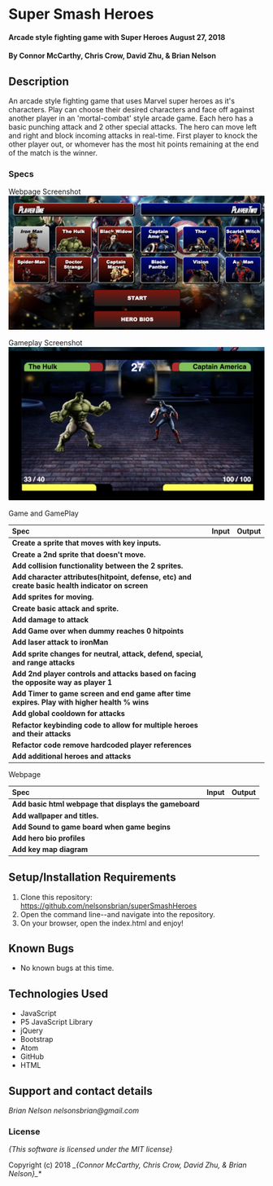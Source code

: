 # Super Smash Heroes

####  Arcade style fighting game with Super Heroes August 27, 2018

#### By **Connor McCarthy, Chris Crow, David Zhu, & Brian Nelson**

## Description

An arcade style fighting game that uses Marvel super heroes as it's characters. Play can choose their desired characters and face off against another player in an 'mortal-combat' style arcade game. Each hero has a basic punching attack and 2 other special attacks. The hero can move left and right and block incoming attacks in real-time. First player to knock the other player out, or whomever has the most hit points remaining at the end of the match is the winner.

### Specs

Webpage Screenshot
![Webpage](Webpage.png)


Gameplay Screenshot
![Gameplay](Action.png)

Game and GamePlay

| Spec | Input | Output |
| :-------------     | :------------- | :------------- |
| **Create a sprite that moves with key inputs.** |  |  |
| **Create a 2nd sprite that doesn't move.** |  |  |
| **Add collision functionality between the 2 sprites.** |  |  |
| **Add character attributes(hitpoint, defense, etc) and create basic health indicator on screen** |  |  |
| **Add sprites for moving.** |  |  |
| **Create basic attack and sprite.** |  |  |
| **Add damage to attack** |  |  |
| **Add Game over when dummy reaches 0 hitpoints** |  |  |
| **Add laser attack to ironMan** |  |  |
| **Add sprite changes for neutral, attack, defend, special, and range attacks** |  |  |
| **Add 2nd player controls and attacks based on facing the opposite way as player 1** |  |  |
| **Add Timer to game screen and end game after time expires. Play with higher health % wins** |  |  |
| **Add global cooldown for attacks** |  |  |
| **Refactor keybinding code to allow for multiple heroes and their attacks** |  |  |
| **Refactor code remove hardcoded player references** |  |  |
| **Add additional heroes and attacks** |  |  |

Webpage

| Spec | Input | Output |
| :-------------     | :------------- | :------------- |
| **Add basic html webpage that displays the gameboard** |   |  |
| **Add wallpaper and titles.** |  |  |
| **Add Sound to game board when game begins** |  |  |
| **Add hero bio profiles** |  |  |
| **Add key map diagram** |  |  |

## Setup/Installation Requirements

1. Clone this repository: https://github.com/nelsonsbrian/superSmashHeroes
2. Open the command line--and navigate into the repository.
3. On your browser, open the index.html and enjoy!

## Known Bugs
* No known bugs at this time.

## Technologies Used
* JavaScript
* P5 JavaScript Library
* jQuery
* Bootstrap
* Atom
* GitHub
* HTML

## Support and contact details

_Brian Nelson nelsonsbrian@gmail.com_

### License

*{This software is licensed under the MIT license}*

Copyright (c) 2018 **_{Connor McCarthy, Chris Crow, David Zhu, & Brian Nelson*}_**
